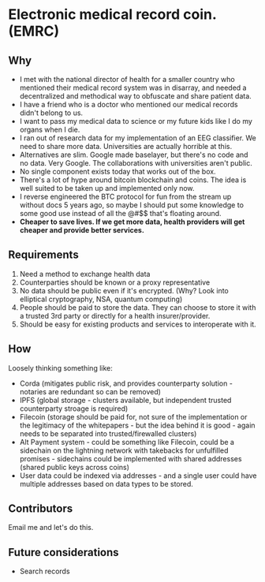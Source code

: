 # Electronic medical record coin. (EMRC)

## Why
* I met with the national director of health for a smaller country who mentioned their medical record system was in disarray, and needed a decentralized and methodical way to obfuscate and share patient data.
* I have a friend who is a doctor who mentioned our medical records didn't belong to us.
* I want to pass my medical data to science or my future kids like I do my organs when I die.
* I ran out of research data for my implementation of an EEG classifier. We need to share more data. Universities are actually horrible at this.
* Alternatives are slim. Google made baselayer, but there's no code and no data. Very Google. The collaborations with universities aren't public.
* No single component exists today that works out of the box.
* There's a lot of hype around bitcoin blockchain and coins. The idea is well suited to be taken up and implemented only now.
* I reverse engineered the BTC protocol for fun from the stream up without docs 5 years ago, so maybe I should put some knowledge to some good use instead of all the @#$$ that's floating around.
* **Cheaper to save lives. If we get more data, health providers will get cheaper and provide better services.**

## Requirements
1. Need a method to exchange health data
2. Counterparties should be known or a proxy representative
3. No data should be public even if it's encrypted. (Why? Look into elliptical cryptography, NSA, quantum computing)
4. People should be paid to store the data. They can choose to store it with a trusted 3rd party or directly for a health insurer/provider.
5. Should be easy for existing products and services to interoperate with it.

## How
Loosely thinking something like:
* Corda (mitigates public risk, and provides counterparty solution - notaries are redundant so can be removed)
* IPFS (global storage - clusters available, but independent trusted counterparty stroage is required)
* Filecoin (storage should be paid for, not sure of the implementation or the legitimacy of the whitepapers - but the idea behind it is good - again needs to be separated into trusted/firewalled clusters)
* Alt Payment system - could be something like Filecoin, could be a sidechain on the lightning network with takebacks for unfulfilled promises - sidechains could be implemented with shared addresses (shared public keys across coins)
* User data could be indexed via addresses  - and a single user could have multiple addresses based on data types to be stored.

## Contributors

Email me and let's do this.

## Future considerations
* Search records



